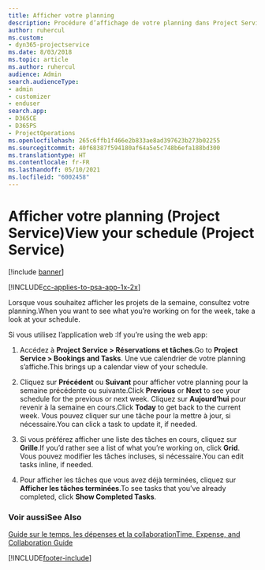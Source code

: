 ```yaml
---
title: Afficher votre planning
description: Procédure d’affichage de votre planning dans Project Service
author: ruhercul
ms.custom:
- dyn365-projectservice
ms.date: 8/03/2018
ms.topic: article
ms.author: ruhercul
audience: Admin
search.audienceType:
- admin
- customizer
- enduser
search.app:
- D365CE
- D365PS
- ProjectOperations
ms.openlocfilehash: 265c6ffb1f466e2b833ae8ad397623b273b02255
ms.sourcegitcommit: 40f68387f594180af64a5e5c748b6efa188bd300
ms.translationtype: HT
ms.contentlocale: fr-FR
ms.lasthandoff: 05/10/2021
ms.locfileid: "6002458"
---
```

# <a name="view-your-schedule-project-service"></a><span data-ttu-id="adce3-103">Afficher votre planning (Project Service)</span><span class="sxs-lookup"><span data-stu-id="adce3-103">View your schedule (Project Service)</span></span>

[!include [banner](../includes/psa-now-project-operations.md)]

[!INCLUDE[cc-applies-to-psa-app-1x-2x](../includes/cc-applies-to-psa-app-1x-2x.md)]

<span data-ttu-id="adce3-104">Lorsque vous souhaitez afficher les projets de la semaine, consultez votre planning.</span><span class="sxs-lookup"><span data-stu-id="adce3-104">When you want to see what you’re working on for the week, take a look at your schedule.</span></span>  
  
 <span data-ttu-id="adce3-105">Si vous utilisez l’application web :</span><span class="sxs-lookup"><span data-stu-id="adce3-105">If you’re using the web app:</span></span>  
  
1.  <span data-ttu-id="adce3-106">Accédez à **Project Service > Réservations et tâches**.</span><span class="sxs-lookup"><span data-stu-id="adce3-106">Go to **Project Service > Bookings and Tasks**.</span></span> <span data-ttu-id="adce3-107">Une vue calendrier de votre planning s’affiche.</span><span class="sxs-lookup"><span data-stu-id="adce3-107">This brings up a calendar view of your schedule.</span></span>  
  
2.  <span data-ttu-id="adce3-108">Cliquez sur **Précédent** ou **Suivant** pour afficher votre planning pour la semaine précédente ou suivante.</span><span class="sxs-lookup"><span data-stu-id="adce3-108">Click **Previous** or **Next** to see your schedule for the previous or next week.</span></span> <span data-ttu-id="adce3-109">Cliquez sur **Aujourd’hui** pour revenir à la semaine en cours.</span><span class="sxs-lookup"><span data-stu-id="adce3-109">Click **Today** to get back to the current week.</span></span> <span data-ttu-id="adce3-110">Vous pouvez cliquer sur une tâche pour la mettre à jour, si nécessaire.</span><span class="sxs-lookup"><span data-stu-id="adce3-110">You can click a task to update it, if needed.</span></span>  
  
3.  <span data-ttu-id="adce3-111">Si vous préférez afficher une liste des tâches en cours, cliquez sur **Grille**.</span><span class="sxs-lookup"><span data-stu-id="adce3-111">If you’d rather see a list of what you’re working on, click **Grid**.</span></span> <span data-ttu-id="adce3-112">Vous pouvez modifier les tâches incluses, si nécessaire.</span><span class="sxs-lookup"><span data-stu-id="adce3-112">You can edit tasks inline, if needed.</span></span>  
  
4.  <span data-ttu-id="adce3-113">Pour afficher les tâches que vous avez déjà terminées, cliquez sur **Afficher les tâches terminées**.</span><span class="sxs-lookup"><span data-stu-id="adce3-113">To see tasks that you’ve already completed, click **Show Completed Tasks**.</span></span>  
  
### <a name="see-also"></a><span data-ttu-id="adce3-114">Voir aussi</span><span class="sxs-lookup"><span data-stu-id="adce3-114">See Also</span></span>  
 [<span data-ttu-id="adce3-115">Guide sur le temps, les dépenses et la collaboration</span><span class="sxs-lookup"><span data-stu-id="adce3-115">Time, Expense, and Collaboration Guide</span></span>](../psa/time-expense-collaboration-guide.md)


[!INCLUDE[footer-include](../includes/footer-banner.md)]